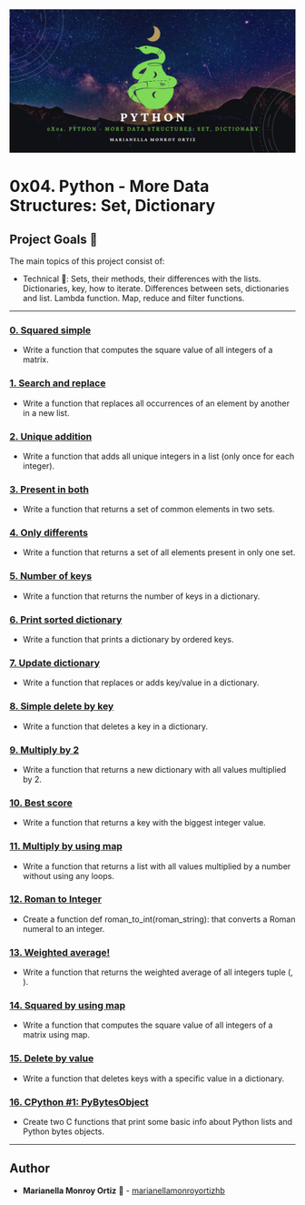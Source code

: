 <div align="center"><img src="images/Banner.jpg"/></div>

# 0x04. Python - More Data Structures: Set, Dictionary

## Project Goals :dart:
The main topics of this project consist of:

* Technical :toolbox:: Sets, their methods, their differences with the lists. Dictionaries, key, how to iterate. Differences between sets, dictionaries and list. Lambda function. Map, reduce and filter functions.

---

### [0. Squared simple](./0-square_matrix_simple.py)
* Write a function that computes the square value of all integers of a matrix.


### [1. Search and replace](./1-search_replace.py)
* Write a function that replaces all occurrences of an element by another in a new list.


### [2. Unique addition](./2-uniq_add.py)
* Write a function that adds all unique integers in a list (only once for each integer).


### [3. Present in both](./3-common_elements.py)
* Write a function that returns a set of common elements in two sets.


### [4. Only differents](./4-only_diff_elements.py)
* Write a function that returns a set of all elements present in only one set.


### [5. Number of keys](./5-number_keys.py)
* Write a function that returns the number of keys in a dictionary.


### [6. Print sorted dictionary](./6-print_sorted_dictionary.py)
* Write a function that prints a dictionary by ordered keys.


### [7. Update dictionary](./7-update_dictionary.py)
* Write a function that replaces or adds key/value in a dictionary.


### [8. Simple delete by key](./8-simple_delete.py)
* Write a function that deletes a key in a dictionary.


### [9. Multiply by 2](./9-multiply_by_2.py)
* Write a function that returns a new dictionary with all values multiplied by 2.


### [10. Best score](./10-best_score.py)
* Write a function that returns a key with the biggest integer value.


### [11. Multiply by using map](./11-multiply_list_map.py)
* Write a function that returns a list with all values multiplied by a number without using any loops.


### [12. Roman to Integer](./12-roman_to_int.py)
* Create a function def roman_to_int(roman_string): that converts a Roman numeral to an integer.


### [13. Weighted average!](./100-weight_average.py)
* Write a function that returns the weighted average of all integers tuple (<score>, <weight>).


### [14. Squared by using map](./101-square_matrix_map.py)
* Write a function that computes the square value of all integers of a matrix using map.


### [15. Delete by value](./102-complex_delete.py)
* Write a function that deletes keys with a specific value in a dictionary.


### [16. CPython #1: PyBytesObject](./103-python.c)
* Create two C functions that print some basic info about Python lists and Python bytes objects.

---

## Author
* **Marianella Monroy Ortiz** :sunflower: - [marianellamonroyortizhb](https://github.com/marianellamonroyortizhb)

